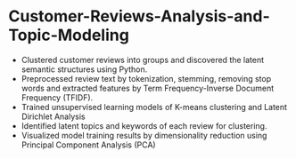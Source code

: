 # Customer-Reviews-Analysis-and-Topic-Modeling
* Clustered customer reviews into groups and discovered the latent semantic structures using Python. 
* Preprocessed review text by tokenization, stemming, removing stop words and extracted features by Term Frequency-Inverse Document Frequency (TFIDF).
* Trained unsupervised learning models of K-means clustering and Latent Dirichlet Analysis 
* Identified latent topics and keywords of each review for clustering.
* Visualized model training results by dimensionality reduction using Principal Component Analysis (PCA)
